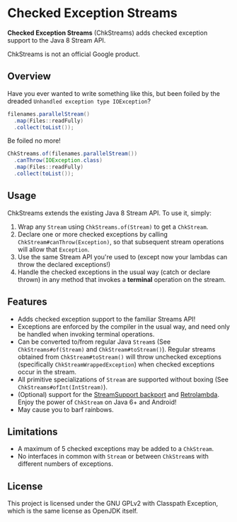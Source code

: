 # Checked Exception Streams

**Checked Exception Streams** (ChkStreams) adds checked exception support to the
Java 8 Stream API.

ChkStreams is not an official Google product.


## Overview

Have you ever wanted to write something like this, but been foiled by the
dreaded `Unhandled exception type IOException`?

```java
filenames.parallelStream()
  .map(Files::readFully)
  .collect(toList());
```

Be foiled no more!

```java
ChkStreams.of(filenames.parallelStream())
  .canThrow(IOException.class)
  .map(Files::readFully)
  .collect(toList());
```


## Usage

ChkStreams extends the existing Java 8 Stream API. To use it, simply:

1.  Wrap any `Stream` using `ChkStreams.of(Stream)` to get a `ChkStream`.
2.  Declare one or more checked exceptions by calling
    `ChkStream#canThrow(Exception)`, so that subsequent stream operations will
    allow that `Exception`.
3. Use the same Stream API you're used to (except now your lambdas can throw the
   declared exceptions!)
4. Handle the checked exceptions in the usual way (catch or declare thrown) in
   any method that invokes a **terminal** operation on the stream.


## Features

* Adds checked exception support to the familiar Streams API!
* Exceptions are enforced by the compiler in the usual way, and need only be
  handled when invoking terminal operations.
* Can be converted to/from regular Java `Stream`s (See `ChkStreams#of(Stream)`
  and `ChkStream#toStream()`). Regular streams obtained from
  `ChkStream#toStream()` will throw unchecked exceptions (specifically
  `ChkStreamWrappedException`) when checked exceptions occur in the stream.
* All primitive specializations of `Stream` are supported without boxing (See
  `ChkStreams#ofInt(IntStream)`).
* (Optional) support for the
  [StreamSupport backport](https://streamsupport.sourceforge.io/) and
  [Retrolambda](https://github.com/orfjackal/retrolambda). Enjoy the power of
  `ChkStream` on Java 6+ and Android!
* May cause you to barf rainbows.


## Limitations

* A maximum of 5 checked exceptions may be added to a `ChkStream`.
* No interfaces in common with `Stream` or between `ChkStream`s with different
  numbers of exceptions.


## License

This project is licensed under the GNU GPLv2 with Classpath Exception, which is
the same license as OpenJDK itself.
